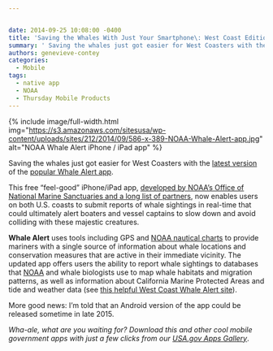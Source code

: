 ```yaml
---


date: 2014-09-25 10:08:00 -0400
title: 'Saving the Whales With Just Your Smartphone\: West Coast Edition'
summary: ' Saving the whales just got easier for West Coasters with the latest version&nbsp;of the popular Whale Alert app. This free &amp;#8220;feel-good&amp;#8221; iPhone/iPad app, developed by NOAA&amp;#8217;s Office of National Marine Sanctuaries and a long list of partners, now enables users on both U.S. coasts to'
authors: genevieve-contey
categories:
  - Mobile
tags:
  - native app
  - NOAA
  - Thursday Mobile Products
---
```



{% include image/full-width.html img="https://s3.amazonaws.com/sitesusa/wp-content/uploads/sites/212/2014/09/586-x-389-NOAA-Whale-Alert-app.jpg" alt="NOAA Whale Alert iPhone / iPad app" %}

Saving the whales just got easier for West Coasters with the [latest version](https://itunes.apple.com/us/app/whale-alert-reducing-ship/id911035973?ls=1&mt=8.) of the [popular Whale Alert app](https://www.WHATEVER/2013/07/25/noaas-whale-alert-ship-strike-reduction-for-right-whales-app/).

This free &#8220;feel-good&#8221; iPhone/iPad app, [developed by NOAA&#8217;s Office of National Marine Sanctuaries and a long list of partners](http://sanctuaries.noaa.gov/news/press/2014/pr091114.html), now enables users on both U.S. coasts to submit reports of whale sightings in real-time that could ultimately alert boaters and vessel captains to slow down and avoid colliding with these majestic creatures.

**Whale Alert** uses tools including GPS and [NOAA nautical charts](http://www.nauticalcharts.noaa.gov/staff/chartspubs.html) to provide mariners with a single source of information about whale locations and conservation measures that are active in their immediate vicinity. The updated app offers users the ability to report whale sightings to databases that [NOAA](http://www.noaa.gov) and whale biologists use to map whale habitats and migration patterns, as well as information about California Marine Protected Areas and tide and weather data (see [this helpful West Coast Whale Alert site](http://westcoast.whalealert.org/)).

More good news: I&#8217;m told that an Android version of the app could be released sometime in late 2015.

_Wha-ale, what are you waiting for? Download this and other cool mobile government apps with just a few clicks from our [USA.gov Apps Gallery](http://apps.usa.gov/)_.